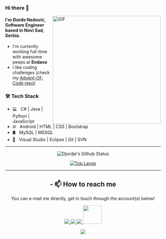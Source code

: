 ### Hi there 👋

<img align="right" alt="GIF" src="https://i.pinimg.com/originals/41/d8/16/41d8161d03c08843008d2e7c2c3de68f.gif" width="350"/>


#### I'm Đorđe Nedović, Software Engineer based in Novi Sad, Serbia.

- I'm currently working full-time with awesome peeps at **Endava**
- I like coding challenges (check my [Advent-Of-Code repo](https://github.com/DjordjeNedovic/Advent-of-Code))

<h3>🛠 Tech Stack</h3>

- 💻 &nbsp; C# | Java | Python | JavaScript
- 🌐 &nbsp; Android | HTML | CSS | Bootstrap 
- 🛢  &nbsp;  MySQL | MSSQL
- 🔧 &nbsp; Visual Studio | Eclipse | Git | SVN

<hr>

<div align = "Center">
  
![Djordje's Github Status](https://github-readme-stats.vercel.app/api?username=DjordjeNedovic&show_icons=true&title_color=3793c4&icon_color=ffbb00&text_color=ffffff&bg_color=000000)

[![Top Langs](https://github-readme-stats.vercel.app/api/top-langs/?username=DjordjeNedovic&layout=compact&text_color=daf7dc&bg_color=151515)](https://github.com/DjordjeNedovic/github-readme-stats)

<hr>

## - 📫 How to reach me

You can e-mail me directly, get in touch through the account(s) below!
  
<p align="center">
  <a href="https://www.linkedin.com/in/djordjenedovic/">
    <img src="https://img.shields.io/badge/LinkedIn-%230077B5.svg?&style=flat-square&logo=linkedin&logoColor=white">
  </a>
  
  <a href="https://github.com/DjolenceTipic">
    <img src="https://img.shields.io/badge/Github-%230A0A0A.svg?&style=flat-square&logo=Github&logoColor=white">  
  </a>

  <a href="https://twitter.com/djordje-nedovic">
    <img src="https://img.shields.io/badge/twitter-%230077D4.svg?&style=flat-square&logo=twitter&logoColor=white">
  </a>
  
  <a href="mailto:nedovic.djordje@gmail.com" target="_blank" rel="noopener noreferrer">
    <img src="https://img.shields.io/badge/Gmail-D14836?style=for-the-badge&logo=gmail&logoColor=white"  width="60" />
  </a>
  
  ![](https://hit.yhype.me/github/profile?user_id=25750071)
</p>
